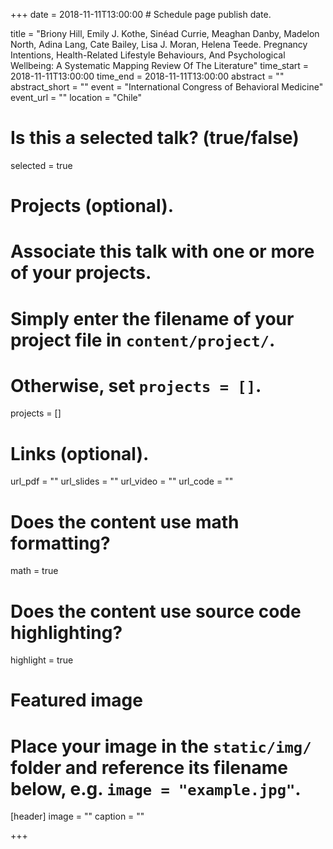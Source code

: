 +++
date = 2018-11-11T13:00:00  # Schedule page publish date.

title = "Briony Hill, Emily J. Kothe, Sinéad Currie, Meaghan Danby, Madelon North, Adina Lang, Cate Bailey, Lisa J. Moran, Helena Teede. Pregnancy Intentions, Health-Related Lifestyle Behaviours, And Psychological Wellbeing: A Systematic Mapping Review Of The Literature"
time_start = 2018-11-11T13:00:00
time_end = 2018-11-11T13:00:00
abstract = ""
abstract_short = ""
event = "International Congress of Behavioral Medicine"
event_url = ""
location = "Chile"

# Is this a selected talk? (true/false)
selected = true

# Projects (optional).
#   Associate this talk with one or more of your projects.
#   Simply enter the filename of your project file in `content/project/`.
#   Otherwise, set `projects = []`.
projects = []

# Links (optional).
url_pdf = ""
url_slides = ""
url_video = ""
url_code = ""

# Does the content use math formatting?
math = true

# Does the content use source code highlighting?
highlight = true

# Featured image
# Place your image in the `static/img/` folder and reference its filename below, e.g. `image = "example.jpg"`.
[header]
image = ""
caption = ""

+++

